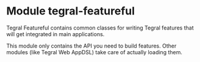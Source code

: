 # Module tegral-featureful

Tegral Featureful contains common classes for writing Tegral features that will get integrated in main applications.

This module only contains the API you need to build features. Other modules (like Tegral Web AppDSL) take care of actually loading them.
